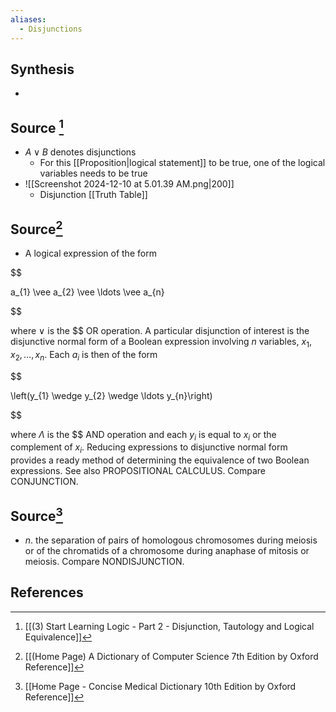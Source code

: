 ```yaml
---
aliases:
  - Disjunctions
---
```

## Synthesis
- 
## Source [^1]
- $A \lor B$ denotes disjunctions
	- For this [[Proposition|logical statement]] to be true, one of the logical variables needs to be true
- ![[Screenshot 2024-12-10 at 5.01.39 AM.png|200]]
	- Disjunction [[Truth Table]]

## Source[^2]
- A logical expression of the form

  

$$

a_{1} \vee a_{2} \vee \ldots \vee a_{n}

$$

  

where $\vee$ is the $$ OR operation. A particular disjunction of interest is the disjunctive normal form of a Boolean expression involving $n$ variables, $x_{1}, x_{2}, \ldots, x_{n}$. Each $a_{i}$ is then of the form

  

$$

\left(y_{1} \wedge y_{2} \wedge \ldots y_{n}\right)

$$

  

where $\Lambda$ is the $$ AND operation and each $y_{i}$ is equal to $x_{i}$ or the complement of $x_{i}$. Reducing expressions to disjunctive normal form provides a ready method of determining the equivalence of two Boolean expressions. See also PROPOSITIONAL CALCULUS. Compare CONJUNCTION.
## Source[^3]
- $n$. the separation of pairs of homologous chromosomes during meiosis or of the chromatids of a chromosome during anaphase of mitosis or meiosis. Compare NONDISJUNCTION.
## References

[^1]: [[(3) Start Learning Logic - Part 2 - Disjunction, Tautology and Logical Equivalence]]
[^2]: [[(Home Page) A Dictionary of Computer Science 7th Edition by Oxford Reference]]
[^3]: [[Home Page - Concise Medical Dictionary 10th Edition by Oxford Reference]]